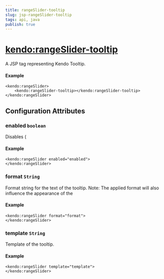 ```yaml
---
title: rangeSlider-tooltip
slug: jsp-rangeSlider-tooltip
tags: api, java
publish: true
---
```


# <kendo:rangeSlider-tooltip>
A JSP tag representing Kendo Tooltip.

#### Example
    <kendo:rangeSlider>
        <kendo:rangeSlider-tooltip></kendo:rangeSlider-tooltip>
    </kendo:rangeSlider>


## Configuration Attributes


### enabled `boolean`

Disables (

#### Example
    <kendo:rangeSlider enabled="enabled">
    </kendo:rangeSlider>



### format `String`

Format string for the text of the tooltip. Note: The applied format will also influence the appearance of
the

#### Example
    <kendo:rangeSlider format="format">
    </kendo:rangeSlider>



### template `String`

Template of the tooltip.

#### Example
    <kendo:rangeSlider template="template">
    </kendo:rangeSlider>


